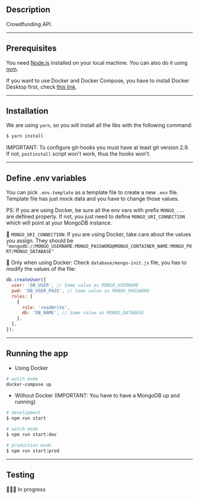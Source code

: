 ## Description

Crowdfunding API.

---

## Prerequisites
You need [Node.js](https://nodejs.org/en/) installed on your local machine. You can also do it using [nvm](https://github.com/nvm-sh/nvm).

If you want to use Docker and Docker Compose, you have to install Docker Desktop first, check [this link](https://docs.docker.com/desktop/install/mac-install).

---

## Installation
We are using `yarn`, so you will install all the libs with the following command:
```bash
$ yarn install
```

IMPORTANT: To configure git-hooks you must have at least git version 2.9. If not, `postinstall` script won't work, thus the hooks won't.

---

## Define .env variables
You can pick `.env.template` as a template file to create a new `.env` file. Template file has just mock data and you have to change those values.

PS: If you are using Docker, be sure all the env vars with prefix `MONGO_...` are defined properly. If not, you just need to define `MONGO_URI_CONNECTION` which will point at your MongoDB instance.

🚨 `MONGO_URI_CONNECTION`: If you are using Docker, take care about the values you assign. They should be `"mongodb://MONGO_USERNAME:MONGO_PASSWORD@MONGO_CONTAINER_NAME:MONGO_PORT/MONGO_DATABASE"`

🚨 Only when using Docker: Check `database/mongo-init.js` file, you has to modify the values of the file:
```javascript
db.createUser({
  user: 'DB_USER', // Same value as MONGO_USERNAME
  pwd: 'DB_USER_PASS', // Same value as MONGO_PASSWORD
  roles: [
    {
      role: 'readWrite',
      db: 'DB_NAME', // Same value as MONGO_DATABASE
    },
  ],
});

```

---

## Running the app

- Using Docker

```bash
# watch mode
docker-compose up
```

- Without Docker (IMPORTANT: You have to have a MongoDB up and running)


```bash
# development
$ npm run start

# watch mode
$ npm run start:dev

# production mode
$ npm run start:prod
```

---

## Testing

🕵🏼‍♂️ In progress
